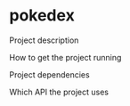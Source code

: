# pokedex

Project description

How to get the project running

Project dependencies

Which API the project uses
